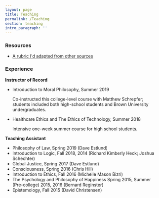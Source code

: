 ```yaml
---
layout: page
title: Teaching
permalink: /Teaching
section: teaching
intro_paragraph: ''
---
```

<!-- ## Resources

\[under construction]-->

### Resources

* [A rubric I'd adapted from other sources](https://ymhan.netlify.com/assets/img/uploads/rubric-for-website.pdf)

### Experience

__Instructor of Record__

* Introduction to Moral Philosophy, Summer 2019 

	Co-instructed this college-level course with Matthew Schrepfer; students included both high-school students and Brown University undergraduates.

* Healthcare Ethics and The Ethics of Technology, Summer 2018
  	
  	Intensive one-week summer course for high school students.



__Teaching Assistant__

* Philosophy of Law, Spring 2019 (Dave Estlund)
* Introduction to Logic, Fall 2018, 2014 (Richard Kimberly Heck; Joshua Schechter)
* Global Justice, Spring 2017 (Dave Estlund)
* Consciousness, Spring 2016 (Chris Hill)
* Introduction to Ethics, Fall 2016 (Michelle Mason Bizri) 
* The Psychology and Philosophy of Happiness Spring 2015, Summer (Pre-college) 2015, 2016 (Bernard Reginster)  
* Epistemology, Fall 2015 (David Christensen)
